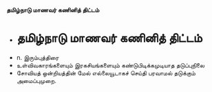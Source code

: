 **தமிழ்நாடு மாணவர் கணினித் திட்டம்**
- # தமிழ்நாடு மாணவர் கணினித் திட்டம்
- n. இரும்புத்திரை
- உள்விவகாரங்களையும் இரகசியங்களையும் கண்டுபிடிக்கமுடியாத தடுப்புநிலை
- சோவியத் ஒன்றியத்தின் மேல் எல்லையூடாகச் செய்தி பரவாமல் தடுக்கும் அமைப்புமுறை.

